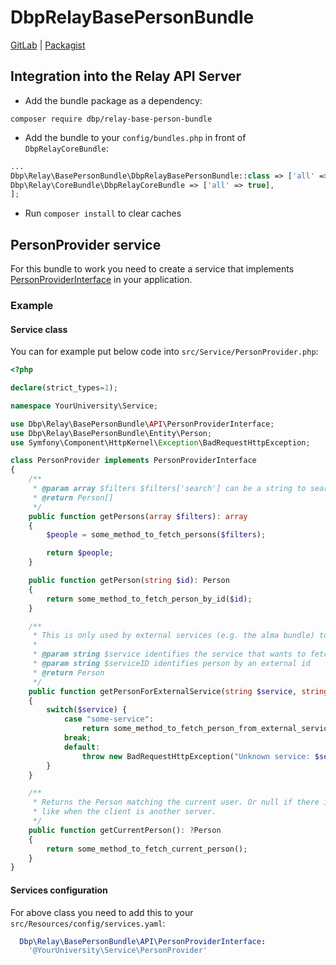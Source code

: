 # DbpRelayBasePersonBundle

[GitLab](https://gitlab.tugraz.at/dbp/relay/dbp-relay-base-person-bundle) | [Packagist](https://packagist.org/packages/dbp/relay-base-person-bundle)


## Integration into the Relay API Server

* Add the bundle package as a dependency:

```
composer require dbp/relay-base-person-bundle
```

* Add the bundle to your `config/bundles.php` in front of `DbpRelayCoreBundle`:

```php
...
Dbp\Relay\BasePersonBundle\DbpRelayBasePersonBundle::class => ['all' => true],
Dbp\Relay\CoreBundle\DbpRelayCoreBundle => ['all' => true],
];
```

* Run `composer install` to clear caches

## PersonProvider service

For this bundle to work you need to create a service that implements
[PersonProviderInterface](https://gitlab.tugraz.at/dbp/relay/dbp-relay-base-person-bundle/-/blob/main/src/API/PersonProviderInterface.php)
in your application.

### Example

#### Service class

You can for example put below code into `src/Service/PersonProvider.php`:

```php
<?php

declare(strict_types=1);

namespace YourUniversity\Service;

use Dbp\Relay\BasePersonBundle\API\PersonProviderInterface;
use Dbp\Relay\BasePersonBundle\Entity\Person;
use Symfony\Component\HttpKernel\Exception\BadRequestHttpException;

class PersonProvider implements PersonProviderInterface
{
    /**
     * @param array $filters $filters['search'] can be a string to search for people (e.g. part of the name)
     * @return Person[]
     */
    public function getPersons(array $filters): array
    {
        $people = some_method_to_fetch_persons($filters);

        return $people;
    }

    public function getPerson(string $id): Person
    {
        return some_method_to_fetch_person_by_id($id);
    }

    /**
     * This is only used by external services (e.g. the alma bundle) to translate external persons to internal persons
     *
     * @param string $service identifies the service that wants to fetch a person
     * @param string $serviceID identifies person by an external id
     * @return Person
     */
    public function getPersonForExternalService(string $service, string $serviceID): Person
    {
        switch($service) {
            case "some-service":
                return some_method_to_fetch_person_from_external_service($serviceID);
            break;
            default:
                throw new BadRequestHttpException("Unknown service: $service");
        }
    }

    /**
     * Returns the Person matching the current user. Or null if there is no associated person
     * like when the client is another server.
     */
    public function getCurrentPerson(): ?Person
    {
        return some_method_to_fetch_current_person();
    }
}
```

#### Services configuration

For above class you need to add this to your `src/Resources/config/services.yaml`:

```yaml
  Dbp\Relay\BasePersonBundle\API\PersonProviderInterface:
    '@YourUniversity\Service\PersonProvider'
```
